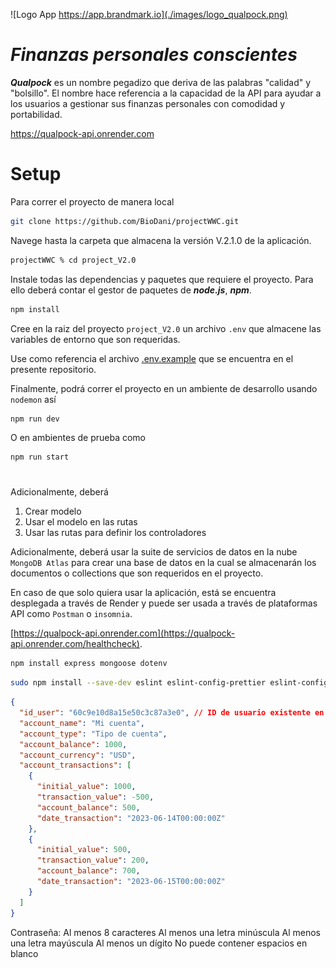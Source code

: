 ![Logo App https://app.brandmark.io](./images/logo_qualpock.png)
# _Finanzas personales conscientes_

_**Qualpock**_ es un nombre pegadizo que deriva de las palabras "calidad" y "bolsillo". El nombre hace referencia a la capacidad de la API para ayudar a los usuarios a gestionar sus finanzas personales con comodidad y portabilidad.

https://qualpock-api.onrender.com

# Setup
Para correr el proyecto de manera local

```sh
git clone https://github.com/BioDani/projectWWC.git
```
Navege hasta la carpeta que almacena la versión V.2.1.0 de la aplicación.

```sh
projectWWC % cd project_V2.0
```
Instale todas las dependencias y paquetes que requiere el proyecto. Para ello deberá contar el gestor de paquetes de *__node.js__*, __*npm*__. 

```sh
npm install 
```
Cree en la raiz del proyecto `project_V2.0` un archivo `.env` que almacene las variables de entorno que son requeridas.

Use como referencia el archivo [.env.example](.env.example) que se encuentra en el presente repositorio. 

Finalmente, podrá correr el proyecto en un ambiente de desarrollo usando `nodemon` así 

```sh
npm run dev
```
O en ambientes de prueba como

```sh
npm run start
```

#

Adicionalmente, deberá 

1. Crear modelo
2. Usar el modelo en las rutas
3. Usar las rutas para definir los controladores

Adicionalmente, deberá usar la suite de servicios de datos en la nube `MongoDB Atlas` para crear una base de datos en la cual se almacenarán los documentos o collections que son requeridos en el proyecto. 

En caso de que solo quiera usar la aplicación, está se encuentra desplegada a través de Render y puede ser usada a través de plataformas API como `Postman` o `insomnia`. 

[https://qualpock-api.onrender.com](https://qualpock-api.onrender.com/healthcheck).

```bash
npm install express mongoose dotenv 
```

```bash
sudo npm install --save-dev eslint eslint-config-prettier eslint-config-standard eslint-plugin-import eslint-plugin-n eslint-plugin-promise husky lint-staged nodemon prettier
```

```json
{
  "id_user": "60c9e10d8a15e50c3c87a3e0", // ID de usuario existente en la colección 'users'
  "account_name": "Mi cuenta",
  "account_type": "Tipo de cuenta",
  "account_balance": 1000,
  "account_currency": "USD",
  "account_transactions": [
    {
      "initial_value": 1000,
      "transaction_value": -500,
      "account_balance": 500,
      "date_transaction": "2023-06-14T00:00:00Z"
    },
    {
      "initial_value": 500,
      "transaction_value": 200,
      "account_balance": 700,
      "date_transaction": "2023-06-15T00:00:00Z"
    }
  ]
}

```


Contraseña: Al menos 8 caracteres
Al menos una letra minúscula
Al menos una letra mayúscula
Al menos un dígito
No puede contener espacios en blanco
